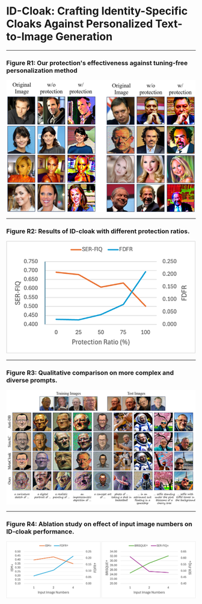 # ID-Cloak: Crafting Identity-Specific Cloaks Against Personalized Text-to-Image Generation

---
### **Figure R1: Our protection's effectiveness against tuning-free personalization method**  
<p align="center">
  <img src="images/image1.png">
</p>


---
### **Figure R2: Results of ID-cloak with different protection ratios.**  
<p align="center">
  <img src="images/image2.png">
</p>


---
### **Figure R3: Qualitative comparison on more complex and diverse prompts.**  
<p align="center">
  <img src="images/image3.png">
</p>

---
### **Figure R4: Ablation study on effect of input image numbers on ID-cloak performance.**  
<p align="center">
  <img src="images/image4.png">
</p>

